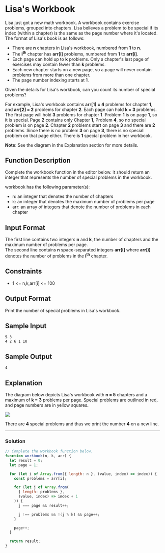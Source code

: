 # Lisa's Workbook

Lisa just got a new math workbook. A workbook contains exercise problems, grouped into chapters. Lisa believes a problem to be special if its index (within a chapter) is the same as the page number where it's located. The format of Lisa's book is as follows:

- There are **n** chapters in Lisa's workbook, numbered from **1** to **n**.
- The **i<sup>th</sup>** chapter has **arr[i]** problems, numbered from **1** to **arr[i]**.
- Each page can hold up to **k** problems. Only a chapter's last page of exercises may contain fewer than **k** problems.
- Each new chapter starts on a new page, so a page will never contain problems from more than one chapter.
- The page number indexing starts at **1**.

Given the details for Lisa's workbook, can you count its number of special problems?

For example, Lisa's workbook contains **arr[1] = 4** problems for chapter **1**, and **arr[2] = 2** problems for chapter **2**. Each page can hold **k = 3** problems. The first page will hold **3** problems for chapter **1**. Problem **1** is on page **1**, so it is special. Page **2** contains only Chapter **1**, Problem **4**, so no special problem is on page **2**. Chapter **2** problems start on page **3** and there are **2** problems. Since there is no problem **3** on page **3**, there is no special problem on that page either. There is **1** special problem in her workbook.

**Note**: See the diagram in the Explanation section for more details.

## Function Description

Complete the workbook function in the editor below. It should return an integer that represents the number of special problems in the workbook.

workbook has the following parameter(s):

- n: an integer that denotes the number of chapters
- k: an integer that denotes the maximum number of problems per page
- arr: an array of integers that denote the number of problems in each chapter

## Input Format

The first line contains two integers **n** and **k**, the number of chapters and the maximum number of problems per page.<br/>
The second line contains **n** space-separated integers **arr[i]** where **arr[i]** denotes the number of problems in the **i<sup>th</sup>** chapter.

## Constraints

- 1 <= n,k,arr[i] <= 100

## Output Format

Print the number of special problems in Lisa's workbook.

## Sample Input

```
5 3
4 2 6 1 10
```

## Sample Output

```
4
```

## Explanation

The diagram below depicts Lisa's workbook with **n = 5** chapters and a maximum of **k = 3** problems per page. Special problems are outlined in red, and page numbers are in yellow squares.

![](https://s3.amazonaws.com/hr-challenge-images/17892/1456473832-d122786d1e-bear_workbook.png)

There are **4** special problems and thus we print the number **4** on a new line.

---

### Solution

```javascript
// Complete the workbook function below.
function workbook(n, k, arr) {
  let result = 0;
  let page = 1;

  for (let i of Array.from({ length: n }, (value, index) => index)) {
    const problems = arr[i];

    for (let j of Array.from(
      { length: problems },
      (value, index) => index + 1
    )) {
      j === page && result++;

      j !== problems && !(j % k) && page++;
    }

    page++;
  }

  return result;
}
```
